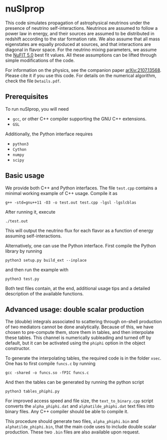# nuSIprop
This code simulates propagation of astrophysical neutrinos under the presence of neutrino self-interactions. Neutrinos are assumed to follow a power law in energy, and their sources are assumed to be distributed in redshift according to the star formation rate. We also assume that all mass eigenstates are equally produced at sources, and that interactions are diagonal in flavor space. For the neutrino mixing parameters, we assume the [NuFIT 5.0](http://www.nu-fit.org/?q=node/228) best fit values. All these assumptions can be lifted through simple modifications of the code.

For information on the physics, see the companion paper [arXiv:2107.13568](https://arxiv.org/abs/2107.13568). Please cite it if you use this code. For details on the numerical algorithm, check the file `Details.pdf`.

## Prerequisites
To run nuSIprop, you will need
* `gcc`, or other C++ compiler supporting the GNU C++ extensions.
* `GSL`

Additionally, the Python interface requires
* `python3`
* `Cython`
* `numpy`
* `scipy`

## Basic usage
We provide both C++ and Python interfaces. The file `test.cpp` contains a minimal working example of C++ usage. Compile it as

```g++ -std=gnu++11 -O3 -o test.out test.cpp -lgsl -lgslcblas```

After running it, execute

```./test.out```

This will output the neutrino flux for each flavor as a function of energy assuming self-interactions.

Alternatively, one can use the Python interface. First compile the Python library by running

```python3 setup.py build_ext --inplace```

and then run the example with

```python3 test.py```

Both test files contain, at the end, additional usage tips and a detailed description of the available functions.

## Advanced usage: double scalar production
The (double) integrals associated to scattering through on-shell production of two mediators cannot be done analytically. 
Because of this, we have chosen to pre-compute them, store them in tables, and then interpolate these tables. This channel is numerically subleading and turned off by default, but it can be activated using the `phiphi` option in the object constructor.

To generate the interpolating tables, the required code is in the folder `xsec`. One has to first compile `funcs.c` by running

```gcc -shared -o funcs.so -fPIC funcs.c```

And then the tables can be generated by running the python script

```python3 tables_phiphi.py```

For improved access speed and file size, the `text_to_binary.cpp` script converts the `alpha_phiphi.dat` and `alphatilde_phiphi.dat` text files into binary files. Any C++ compiler should be able to compile it.

This procedure should generate two files, `alpha_phiphi.bin` and `alphatilde_phiphi.bin`, that the main code uses to include double scalar production. These two `.bin` files are also available upon request.
